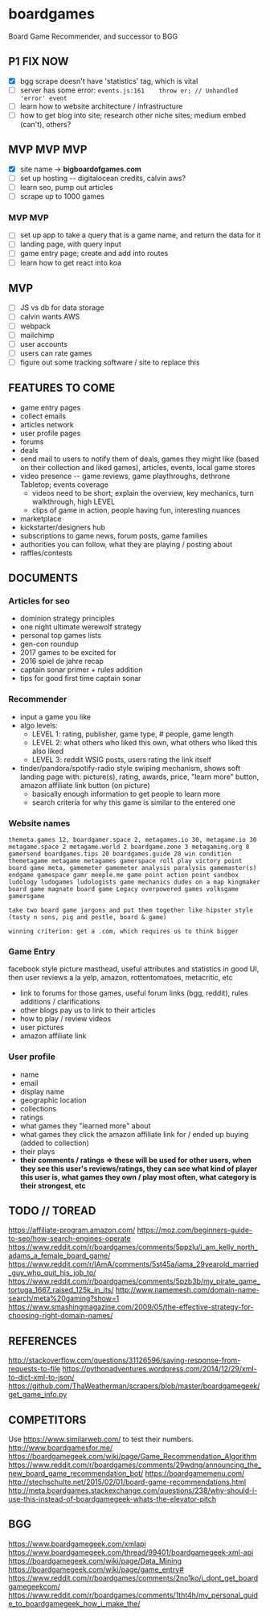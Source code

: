 # boardgames
Board Game Recommender, and successor to BGG

## P1 FIX NOW
- [X] bgg scrape doesn't have 'statistics' tag, which is vital
- [ ] server has some error: `events.js:161    throw er; // Unhandled 'error' event`
- [ ] learn how to website architecture / infrastructure
- [ ] how to get blog into site; research other niche sites; medium embed (can't), others?

## MVP MVP MVP
- [X] site name -> **bigboardofgames.com**
- [ ] set up hosting -- digitalocean credits, calvin aws?
- [ ] learn seo, pump out articles
- [ ] scrape up to 1000 games

### MVP MVP
- [ ] set up app to take a query that is a game name, and return the data for it
- [ ] landing page, with query input
- [ ] game entry page; create and add into routes
- [ ] learn how to get react into koa

## MVP
- [ ] JS vs db for data storage
- [ ] calvin wants AWS
- [ ] webpack
- [ ] mailchimp
- [ ] user accounts
- [ ] users can rate games
- [ ] figure out some tracking software / site to replace this

## FEATURES TO COME
* game entry pages
* collect emails
* articles network
* user profile pages
* forums
* deals
* send mail to users to notify them of deals, games they might like (based on their collection and liked games), articles, events, local game stores
* video presence -- game reviews, game playthroughs, dethrone Tabletop; events coverage
	- videos need to be short; explain the overview, key mechanics, turn walkthrough, high LEVEL
	- clips of game in action, people having fun, interesting nuances
* marketplace
* kickstarter/designers hub
* subscriptions to game news, forum posts, game families
* authorities you can follow, what they are playing / posting about
* raffles/contests

## DOCUMENTS

### Articles for seo
- dominion strategy principles
- one night ultimate werewolf strategy
- personal top games lists
- gen-con roundup
- 2017 games to be excited for
- 2016 spiel de jahre recap
- captain sonar primer + rules addition
- tips for good first time captain sonar

### Recommender
- input a game you like
- algo levels:
	- LEVEL 1: rating, publisher, game type, # people, game length
	- LEVEL 2: what others who liked this own, what others who liked this also liked
	- LEVEL 3: reddit WSIG posts, users rating the link itself
- tinder/pandora/spotify-radio style swiping mechanism, shows soft landing page with: picture(s), rating, awards, price, "learn more" button, amazon affiliate link button (on picture)
	- basically enough information to get people to learn more
	- search criteria for why this game is similar to the entered one

### Website names
    themeta.games 12, boardgamer.space 2, metagames.io 30, metagame.io 30 metagame.space 2 metagame.world 2 boardgame.zone 3 metagaming.org 8 gamersend boardgames.tips 20 boardgames.guide 20 win condition themetagame metagame metagames gamerspace roll play victory point board game meta, gamemeter gamemeter analysis paralysis gamemaster(s) endgame gamespace gamr meeple.me game point action point sandbox ludology ludogames ludologists game mechanics dudes on a map kingmaker board game magnate board game Legacy overpowered games volksgame gamersgame

    take two board game jargons and put them together like hipster style (tasty n sons, pig and pestle, board & game)

    winning criterion: get a .com, which requires us to think bigger

### Game Entry
facebook style picture masthead, useful attributes and statistics in good UI, then user reviews a la yelp, amazon, rottentomatoes, metacritic, etc
- link to forums for those games, useful forum links (bgg, reddit), rules additions / clarifications
- other blogs pay us to link to their articles
- how to play / review videos
- user pictures
- amazon affiliate link

### User profile
- name
- email
- display name
- geographic location
- collections
- ratings
- what games they "learned more" about
- what games they click the amazon affiliate link for / ended up buying (added to collection)
- their plays
- **their comments / ratings => these will be used for other users, when they see this user's reviews/ratings, they can see what kind of player this user is, what games they own / play most often, what category is their strongest, etc**

## TODO // TOREAD
https://affiliate-program.amazon.com/
https://moz.com/beginners-guide-to-seo/how-search-engines-operate
https://www.reddit.com/r/boardgames/comments/5ppzlu/i_am_kelly_north_adams_a_female_board_game/
https://www.reddit.com/r/IAmA/comments/5st45a/iama_29yearold_married_guy_who_quit_his_job_to/
https://www.reddit.com/r/boardgames/comments/5pzb3b/my_pirate_game_tortuga_1667_raised_125k_in_its/
http://www.namemesh.com/domain-name-search/meta%20gaming?show=1
https://www.smashingmagazine.com/2009/05/the-effective-strategy-for-choosing-right-domain-names/



## REFERENCES
http://stackoverflow.com/questions/31126596/saving-response-from-requests-to-file
https://pythonadventures.wordpress.com/2014/12/29/xml-to-dict-xml-to-json/
https://github.com/ThaWeatherman/scrapers/blob/master/boardgamegeek/get_game_info.py

## COMPETITORS
Use https://www.similarweb.com/ to test their numbers.
http://www.boardgamesfor.me/
https://boardgamegeek.com/wiki/page/Game_Recommendation_Algorithm
https://www.reddit.com/r/boardgames/comments/29wdng/announcing_the_new_board_game_recommendation_bot/
https://boardgamemenu.com/
http://stechschulte.net/2015/02/01/board-game-recommendations.html
http://meta.boardgames.stackexchange.com/questions/238/why-should-i-use-this-instead-of-boardgamegeek-whats-the-elevator-pitch

## BGG
https://www.boardgamegeek.com/xmlapi
https://www.boardgamegeek.com/thread/99401/boardgamegeek-xml-api
https://boardgamegeek.com/wiki/page/Data_Mining
https://boardgamegeek.com/wiki/page/game_entry#
https://www.reddit.com/r/boardgames/comments/2no1ko/i_dont_get_boardgamegeekcom/
https://www.reddit.com/r/boardgames/comments/1tht4h/my_personal_guide_to_boardgamegeek_how_i_make_the/
